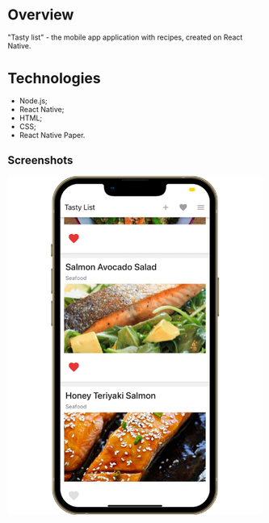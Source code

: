 # Overview
"Tasty list" - the mobile app application with recipes, created on React Native.

# Technologies

- Node.js;
- React Native;
- HTML;
- CSS;
- React Native Paper.

## Screenshots
![1](https://raw.githubusercontent.com/vanderwooodsen/React-Native-Recipes/master/screenshots/tastyList1.png)
